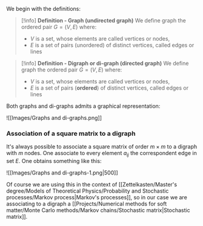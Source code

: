 We begin with the definitions:

>[!info] **Definition - Graph (undirected graph)**
>We define graph the ordered pair $G=(V,E)$ where:
>  - $V$ is a set, whose elements are called vertices or nodes,
>  - $E$ is a set of pairs (unordered) of distinct vertices, called edges or lines


>[!info] **Definition - Digraph or di-graph (directed graph)**
>We define graph the ordered pair $G=(V,E)$ where:
>  - $V$ is a set, whose elements are called vertices or nodes,
>  - $E$ is a set of pairs (**ordered**) of distinct vertices, called edges or lines

Both graphs and di-graphs admits a graphical representation:

![[Images/Graphs and di-graphs.png]]

### Association of a square matrix to a digraph

It's always possible to associate a square matrix of order $m \times m$ to a digraph with $m$ nodes.
One associate to every element $a_{ij}$ the correspondent edge in set $E$.
One obtains something like this:

![[Images/Graphs and di-graphs-1.png|500]]

Of course we are using this in the context of [[Zettelkasten/Master's degree/Models of Theoretical Physics/Probability and Stochastic processes/Markov process|Markov's processes]], so in our case we are associating to a digraph a [[Projects/Numerical methods for soft matter/Monte Carlo methods/Markov chains/Stochastic matrix|Stochastic matrix]]. 
